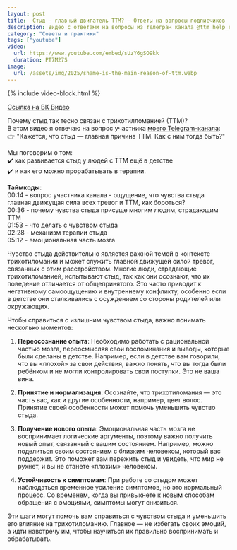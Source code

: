 ```yaml
---
layout: post
title:  Стыд — главный двигатель ТТМ? – Ответы на вопросы подписчиков
description: Видео с ответами на вопросы из телеграм канала @ttm_help_ru про стыд, как причина трихотилломании
category: "Советы и практики"
tags: ["youtube"]
video:
  url: https://www.youtube.com/embed/sUzY6gSO9kk
  duration: PT7M27S
image:
  url: /assets/img/2025/shame-is-the-main-reason-of-ttm.webp
---
```


{% include video-block.html %}

<a href="https://vkvideo.ru/video-211245681_456239069" rel="nofollow">Ссылка на ВК Видео</a>

Почему стыд так тесно связан с трихотилломанией (ТТМ)?   
В этом видео я отвечаю на вопрос участника <a href="https://t.me/ttm_help_ru" rel="nofollow">моего Telegram-канала</a>:  
👉 "Кажется, что стыд — главная причина ТТМ. Как с ним тогда быть?"  

Мы поговорим о том:  
✔️ как развивается стыд у людей с ТТМ ещё в детстве  
✔️ и как его можно прорабатывать в терапии.  

**Таймкоды**:   
00:14 - вопрос участника канала - ощущение, что чувства стыда главная движущая сила всех тревог и ТТМ, как бороться?  
00:36 - почему чувства стыда присуще многим людям, страдающим ТТМ  
01:53 - что делать с чувством стыда  
02:28 - механизм терапии стыда  
05:12 - эмоциональная часть мозга


Чувство стыда действительно является важной темой в контексте трихотиломании и может служить главной движущей силой тревог, связанных с этим расстройством. Многие люди, страдающие трихотиломанией, испытывают стыд, так как они осознают, что их поведение отличается от общепринятого. Это часто приводит к негативному самоощущению и внутреннему конфликту, особенно если в детстве они сталкивались с осуждением со стороны родителей или окружающих.

Чтобы справиться с излишним чувством стыда, важно понимать несколько моментов:

1. **Переосознание опыта**: Необходимо работать с рациональной частью мозга, переосмысляя свои воспоминания и выводы, которые были сделаны в детстве. Например, если в детстве вам говорили, что вы «плохой» за свои действия, важно понять, что вы тогда были ребёнком и не могли контролировать свои поступки. Это не ваша вина.

2. **Принятие и нормализация**: Осознайте, что трихотиломания — это часть вас, как и другие особенности, например, цвет волос. Принятие своей особенности может помочь уменьшить чувство стыда.

3. **Получение нового опыта**: Эмоциональная часть мозга не воспринимает логические аргументы, поэтому важно получить новый опыт, связанный с вашим состоянием. Например, можно поделиться своим состоянием с близким человеком, который вас поддержит. Это поможет вам пережить стыд и увидеть, что мир не рухнет, и вы не станете «плохим» человеком.

4. **Устойчивость к симптомам**: При работе со стыдом может наблюдаться временное усиление симптомов, но это нормальный процесс. Со временем, когда вы привыкнете к новым способам обращения с эмоциями, симптомы могут снизиться.

Эти шаги могут помочь вам справиться с чувством стыда и уменьшить его влияние на трихотиломанию. Главное — не избегать своих эмоций, а идти навстречу им, чтобы научиться их правильно воспринимать и обрабатывать.